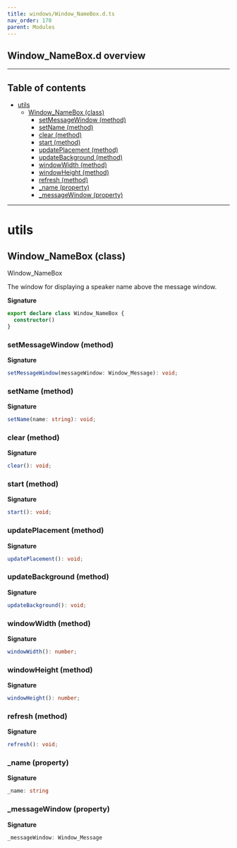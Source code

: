 ```yaml
---
title: windows/Window_NameBox.d.ts
nav_order: 170
parent: Modules
---
```


## Window_NameBox.d overview

---

<h2 class="text-delta">Table of contents</h2>

- [utils](#utils)
  - [Window_NameBox (class)](#window_namebox-class)
    - [setMessageWindow (method)](#setmessagewindow-method)
    - [setName (method)](#setname-method)
    - [clear (method)](#clear-method)
    - [start (method)](#start-method)
    - [updatePlacement (method)](#updateplacement-method)
    - [updateBackground (method)](#updatebackground-method)
    - [windowWidth (method)](#windowwidth-method)
    - [windowHeight (method)](#windowheight-method)
    - [refresh (method)](#refresh-method)
    - [\_name (property)](#_name-property)
    - [\_messageWindow (property)](#_messagewindow-property)

---

# utils

## Window_NameBox (class)

Window_NameBox

The window for displaying a speaker name above the message window.

**Signature**

```ts
export declare class Window_NameBox {
  constructor()
}
```

### setMessageWindow (method)

**Signature**

```ts
setMessageWindow(messageWindow: Window_Message): void;
```

### setName (method)

**Signature**

```ts
setName(name: string): void;
```

### clear (method)

**Signature**

```ts
clear(): void;
```

### start (method)

**Signature**

```ts
start(): void;
```

### updatePlacement (method)

**Signature**

```ts
updatePlacement(): void;
```

### updateBackground (method)

**Signature**

```ts
updateBackground(): void;
```

### windowWidth (method)

**Signature**

```ts
windowWidth(): number;
```

### windowHeight (method)

**Signature**

```ts
windowHeight(): number;
```

### refresh (method)

**Signature**

```ts
refresh(): void;
```

### \_name (property)

**Signature**

```ts
_name: string
```

### \_messageWindow (property)

**Signature**

```ts
_messageWindow: Window_Message
```
